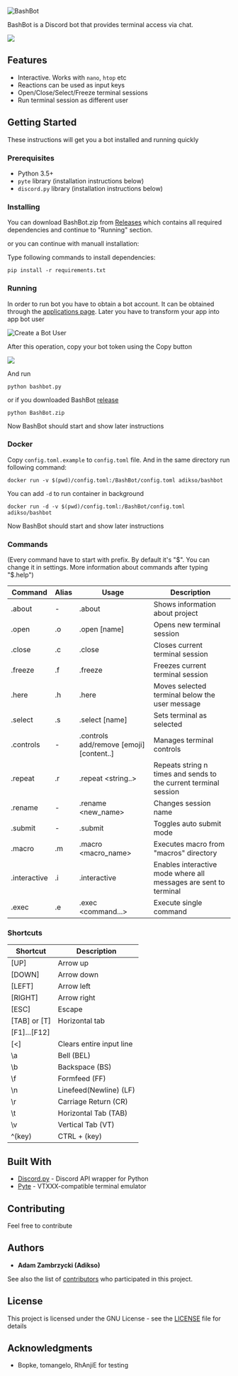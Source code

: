 ![BashBot](https://i.imgur.com/oHESoVW.png)

BashBot is a Discord bot that provides terminal access via chat.

![](https://i.imgur.com/seKhece.png)

## Features
* Interactive. Works with `nano`, `htop` etc
* Reactions can be used as input keys
* Open/Close/Select/Freeze terminal sessions
* Run terminal session as different user

## Getting Started

These instructions will get you a bot installed and running quickly

### Prerequisites
* Python 3.5+
* `pyte` library (installation instructions below)
* `discord.py` library (installation instructions below)

### Installing

You can download BashBot.zip from [Releases](https://github.com/Adikso/BashBot/releases) 
which contains all required dependencies and continue to "Running" section.

or you can continue with manuall installation:

Type following commands to install dependencies:
```
pip install -r requirements.txt
```

### Running
In order to run bot you have to obtain a bot account. It can be obtained through the [applications page](https://discordapp.com/developers/applications/me#top). 
Later you have to transform your app into app bot user

![Create a Bot User](https://i.imgur.com/98eUWrP.png)

After this operation, copy your bot token using the Copy button

![](https://i.imgur.com/m4L67Hs.png)

And run
```
python bashbot.py
```
or if you downloaded BashBot [release](https://github.com/Adikso/BashBot/releases) 
```
python BashBot.zip
```

Now BashBot should start and show later instructions

### Docker
Copy `config.toml.example` to `config.toml` file. And in the same directory run following command:
```
docker run -v $(pwd)/config.toml:/BashBot/config.toml adikso/bashbot
```
You can add `-d` to run container in background
```
docker run -d -v $(pwd)/config.toml:/BashBot/config.toml adikso/bashbot
```

Now BashBot should start and show later instructions

### Commands
(Every command have to start with prefix. By default it's "$". You can change it in settings. More information about commands after typing "$.help")

Command | Alias | Usage | Description 
------------ | ------------- | ------------- | ------------- 
.about |-|.about|Shows information about project
.open | .o | .open [name] | Opens new terminal session
.close | .c | .close | Closes current terminal session
.freeze | .f | .freeze | Freezes current terminal session
.here | .h | .here | Moves selected terminal below the user message
.select | .s | .select [name] | Sets terminal as selected
.controls |-|.controls add/remove [emoji] [content..] | Manages terminal controls
.repeat | .r | .repeat <n> <string..> | Repeats string n times and sends to the current terminal session
.rename | - | .rename <new_name> | Changes session name
.submit | - | .submit | Toggles auto submit mode
.macro | .m | .macro <macro_name> | Executes macro from "macros" directory
.interactive | .i | .interactive | Enables interactive mode where all messages are sent to terminal
.exec | .e | .exec <command...> | Execute single command

### Shortcuts
Shortcut | Description
------------ | ------------- |
[UP] | Arrow up
[DOWN] | Arrow down
[LEFT] | Arrow left
[RIGHT] | Arrow right
[ESC] | Escape
[TAB] or [T] | Horizontal tab
[F1]...[F12]|
[<] | Clears entire input line
\a|Bell (BEL)
\b|Backspace (BS)
\f|Formfeed (FF)
\n|Linefeed(Newline) (LF)
\r|Carriage Return (CR)
\t|Horizontal Tab (TAB)
\v|Vertical Tab (VT)
^(key) | CTRL + (key)


## Built With

* [Discord.py](https://github.com/Rapptz/discord.py) - Discord API wrapper for Python
* [Pyte](https://github.com/selectel/pyte) - VTXXX-compatible terminal emulator

## Contributing

Feel free to contribute

## Authors

* **Adam Zambrzycki (Adikso)**

See also the list of [contributors](https://github.com/Adikso/BashBot/contributors) who participated in this project.

## License

This project is licensed under the GNU License - see the [LICENSE](LICENSE) file for details

## Acknowledgments

* Bopke, tomangelo, RhAnjiE for testing
